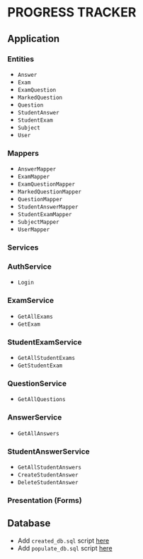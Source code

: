 # PROGRESS TRACKER

## Application

### Entities

- `Answer`
- `Exam`
- `ExamQuestion`
- `MarkedQuestion`
- `Question`
- `StudentAnswer`
- `StudentExam`
- `Subject`
- `User`

### Mappers

- `AnswerMapper`
- `ExamMapper`
- `ExamQuestionMapper`
- `MarkedQuestionMapper`
- `QuestionMapper`
- `StudentAnswerMapper`
- `StudentExamMapper`
- `SubjectMapper`
- `UserMapper`

### Services

### AuthService

- `Login`

### ExamService

- `GetAllExams`
- `GetExam`

### StudentExamService

- `GetAllStudentExams`
- `GetStudentExam`

### QuestionService

- `GetAllQuestions`

### AnswerService

- `GetAllAnswers`

### StudentAnswerService

- `GetAllStudentAnswers`
- `CreateStudentAnswer`
- `DeleteStudentAnswer`

### Presentation (Forms)

## Database

- Add `created_db.sql` script [here](./scripts/db/create_db.sql)
- Add `populate_db.sql` script [here](./scripts/db/populate_db.sql)
